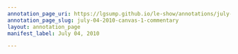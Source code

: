 ```yaml
---
annotation_page_uri: https://lgsump.github.io/le-show/annotations/july-04-2010-canvas-1-commentary.json
annotation_page_slug: july-04-2010-canvas-1-commentary
layout: annotation_page
manifest_label: July 04, 2010

---
```

